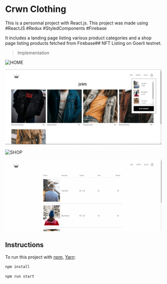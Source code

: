 # Crwn Clothing 

This is a personnal project with React.js.
This project was made using #ReactJS #Redux #StyledComponents #Firebase

It includes a landing page listing various product categories and a shop page listing products fetched from Firebase## NFT Listing on Goerli testnet.

> Implementation

![HOME](./README_img/CRWNHOME.gif)

![CRWN](./README_img/crwn.PNG)

![SHOP](./README_img/CRWNSHOP.gif)

![CHECKOUT](./README_img/CRWNCHECKOUT.gif)


## Instructions

To run this project with [npm](https://docs.npmjs.com/cli/init), [Yarn](https://yarnpkg.com/lang/en/docs/cli/create/):

```bash
npm install
```

```bash
npm run start
```



